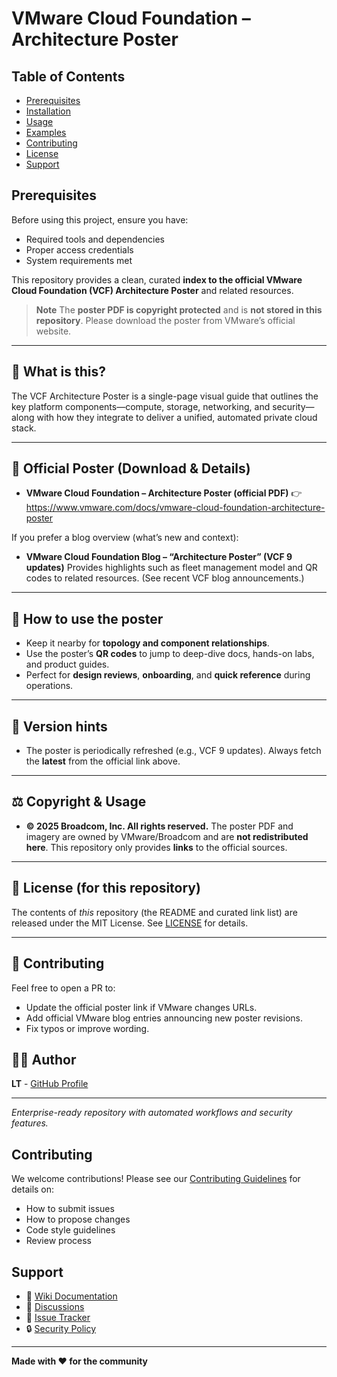 # VMware Cloud Foundation – Architecture Poster

## Table of Contents
- [Prerequisites](#prerequisites)
- [Installation](#installation)
- [Usage](#usage)
- [Examples](#examples)
- [Contributing](#contributing)
- [License](#license)
- [Support](#support)

## Prerequisites

Before using this project, ensure you have:
- Required tools and dependencies
- Proper access credentials
- System requirements met


This repository provides a clean, curated **index to the official VMware Cloud Foundation (VCF) Architecture Poster** and related resources.

> **Note**
> The **poster PDF is copyright protected** and is **not stored in this repository**.
> Please download the poster from VMware’s official website.

---

## 🎯 What is this?
The VCF Architecture Poster is a single-page visual guide that outlines the key platform components—compute, storage, networking, and security—along with how they integrate to deliver a unified, automated private cloud stack.

---

## 🔗 Official Poster (Download & Details)

- **VMware Cloud Foundation – Architecture Poster (official PDF)**
  👉 https://www.vmware.com/docs/vmware-cloud-foundation-architecture-poster

If you prefer a blog overview (what’s new and context):
- **VMware Cloud Foundation Blog – “Architecture Poster” (VCF 9 updates)**
  Provides highlights such as fleet management model and QR codes to related resources.
  (See recent VCF blog announcements.)

---

## 🧭 How to use the poster
- Keep it nearby for **topology and component relationships**.
- Use the poster’s **QR codes** to jump to deep-dive docs, hands-on labs, and product guides.
- Perfect for **design reviews**, **onboarding**, and **quick reference** during operations.

---

## 📌 Version hints
- The poster is periodically refreshed (e.g., VCF 9 updates). Always fetch the **latest** from the official link above.

---

## ⚖️ Copyright & Usage

- **© 2025 Broadcom, Inc. All rights reserved.**
  The poster PDF and imagery are owned by VMware/Broadcom and are **not redistributed here**.
  This repository only provides **links** to the official sources.

---

## 📄 License (for this repository)
The contents of *this* repository (the README and curated link list) are released under the MIT License.
See [LICENSE](./LICENSE) for details.

---

## 🙌 Contributing
Feel free to open a PR to:
- Update the official poster link if VMware changes URLs.
- Add official VMware blog entries announcing new poster revisions.
- Fix typos or improve wording.

## 👨‍💻 Author

**LT** - [GitHub Profile](https://github.com/uldyssian-sh)

---

*Enterprise-ready repository with automated workflows and security features.*

## Contributing

We welcome contributions! Please see our [Contributing Guidelines](CONTRIBUTING.md) for details on:
- How to submit issues
- How to propose changes
- Code style guidelines
- Review process

## Support

- 📖 [Wiki Documentation](../../wiki)
- 💬 [Discussions](../../discussions)
- 🐛 [Issue Tracker](../../issues)
- 🔒 [Security Policy](SECURITY.md)

---
**Made with ❤️ for the community**
